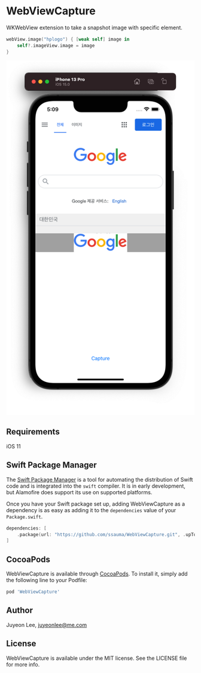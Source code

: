 # WebViewCapture

WKWebView extension to take a snapshot image with specific element.

```swift
webView.image("hplogo") { [weak self] image in
    self?.imageView.image = image
}
```

![example screenshot](./screenshot.png)

## Requirements

iOS 11

## Swift Package Manager

The [Swift Package Manager](https://swift.org/package-manager/) is a tool for automating the distribution of Swift code and is integrated into the `swift` compiler. It is in early development, but Alamofire does support its use on supported platforms.

Once you have your Swift package set up, adding WebViewCapture as a dependency is as easy as adding it to the `dependencies` value of your `Package.swift`.

```swift
dependencies: [
    .package(url: "https://github.com/ssauma/WebViewCapture.git", .upToNextMajor(from: "0.1.0"))
]
```

## CocoaPods

WebViewCapture is available through [CocoaPods](https://cocoapods.org). To install
it, simply add the following line to your Podfile:

```ruby
pod 'WebViewCapture'
```

## Author

Juyeon Lee, juyeonlee@me.com

## License

WebViewCapture is available under the MIT license. See the LICENSE file for more info.
